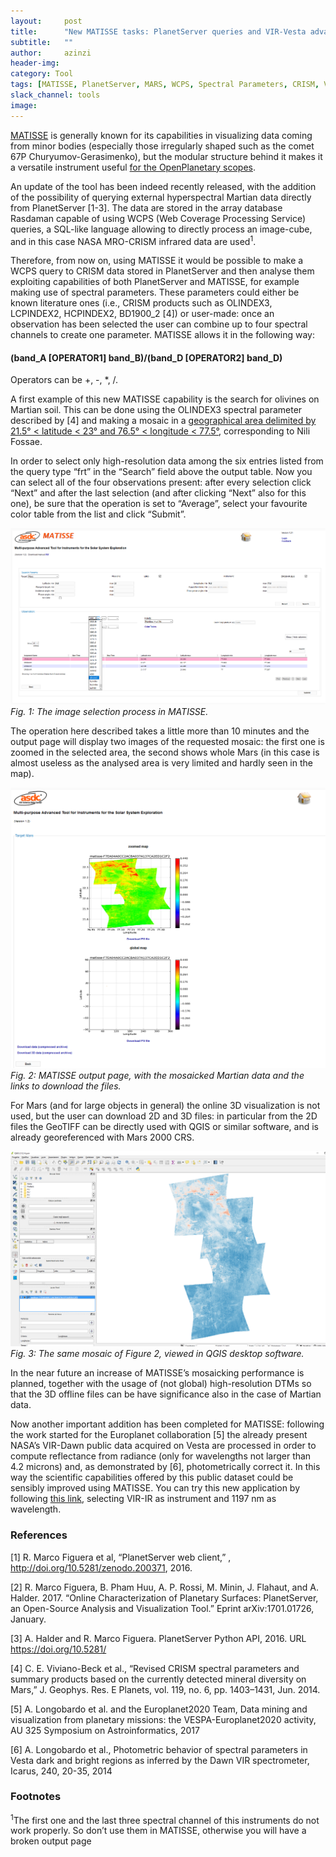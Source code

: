 ```yaml
---
layout:     post
title:      "New MATISSE tasks: PlanetServer queries and VIR-Vesta advanced data"
subtitle:   ""
author:     azinzi
header-img:
category: Tool
tags: [MATISSE, PlanetServer, MARS, WCPS, Spectral Parameters, CRISM, Vesta, VIR, Dawn]
slack_channel: tools
image:
---
```


[MATISSE](http://openplanetary.co/blog/tools/matisse.html) is generally known for its capabilities in visualizing data coming from minor bodies (especially those irregularly shaped such as the comet 67P Churyumov-Gerasimenko), but the modular structure behind it makes it a versatile instrument useful [for the OpenPlanetary scopes](http://openplanetary.co/blog/community/why-openplanetary.html).

An update of the tool has been indeed recently released, with the addition of the possibility of querying external hyperspectral Martian data directly from PlanetServer [1-3]. The data are stored in the array database Rasdaman capable of using WCPS (Web Coverage Processing Service) queries, a SQL-like language allowing to directly process an image-cube, and in this case NASA MRO-CRISM infrared data are used<sup>1</sup>.

Therefore, from now on, using MATISSE it would be possible to make a WCPS query to CRISM data stored in PlanetServer and then analyse them exploiting capabilities of both PlanetServer and MATISSE, for example making use of spectral parameters.
These parameters could either be known literature ones (i.e., CRISM products such as OLINDEX3, LCPINDEX2, HCPINDEX2, BD1900_2 [4]) or user-made: once an observation has been selected the user can combine up to four spectral channels to create one parameter. MATISSE allows it in the following way:

#### (band_A [OPERATOR1] band_B)/(band_D [OPERATOR2] band_D)
Operators can be +, -, *, /.

A first example of this new MATISSE capability is the search for olivines on Martian soil. This can be done using the OLINDEX3 spectral parameter described by [4] and making a mosaic in a [geographical area delimited by 21.5° < latitude < 23° and 76.5° < longitude < 77.5°](http://tools.asdc.asi.it/matisse.jsp?target=Mars&minLon=76.5&minLat=21.5&maxLon=77.5&maxLat=23), corresponding to Nili Fossae.

In order to select only high-resolution data among the six entries listed from the query type “frt” in the “Search” field above the output table. Now you can select all of the four observations present: after every selection click “Next” and after the last selection (and after clicking “Next” also for this one), be sure that the operation is set to “Average”, select your favourite color table from the list and click “Submit”.

![Figure 1](/img/posts/azinzi/matisse2ps_1.png)
_Fig. 1: The image selection process in MATISSE._

The operation here described takes a little more than 10 minutes and the output page will display two images of the requested mosaic: the first one is zoomed in the selected area, the second shows whole Mars (in this case is almost useless as the analysed area is very limited and hardly seen in the map).

![Figure 2](/img/posts/azinzi/matisse2ps_2.png)
_Fig. 2: MATISSE output page, with the mosaicked Martian data and the links to download the files._

For Mars (and for large objects in general) the online 3D visualization is not used, but the user can download 2D and 3D files: in particular from the 2D files the GeoTIFF can be directly used with QGIS or similar software, and is already georeferenced with Mars 2000 CRS.

![Figure 3](/img/posts/azinzi/matisse2ps_3.png)
_Fig. 3: The same mosaic of Figure 2, viewed in QGIS desktop software._

In the near future an increase of MATISSE’s mosaicking performance is planned, together with the usage of (not global) high-resolution DTMs so that the 3D offline files can be have significance also in the case of Martian data.

Now another important addition has been completed for MATISSE: following the work started for the Europlanet collaboration [5] the already present NASA’s VIR-Dawn public data acquired on Vesta are processed in order to compute reflectance from radiance (only for wavelengths not larger than 4.2 microns) and, as demonstrated by [6], photometrically correct it.
In this way the scientific capabilities offered by this public dataset could be sensibly improved using MATISSE.
You can try this new application by following [this link](http://tools.asdc.asi.it/matisse.jsp?target=Vesta&minLon=240&minLat=-16&maxLon=247&maxLat=-5), selecting VIR-IR as instrument and 1197 nm as wavelength.

### References

[1] R. Marco Figuera et al, “PlanetServer web client,” , http://doi.org/10.5281/zenodo.200371,  2016.

[2] R. Marco Figuera, B. Pham Huu, A. P. Rossi, M. Minin, J. Flahaut, and A. Halder. 2017. “Online Characterization of Planetary Surfaces: PlanetServer, an Open-Source Analysis and Visualization Tool.” Eprint arXiv:1701.01726, January.

[3] A. Halder and R. Marco Figuera. PlanetServer Python
API, 2016. URL https://doi.org/10.5281/

[4] C. E. Viviano-Beck et al., “Revised CRISM spectral parameters and summary products based on the currently detected mineral diversity on Mars,” J. Geophys. Res. E Planets, vol. 119, no. 6, pp. 1403–1431, Jun. 2014.

[5] A. Longobardo et al. and the Europlanet2020 Team, Data mining and visualization from planetary missions: the VESPA-Europlanet2020 activity, AU 325 Symposium on Astroinformatics, 2017

[6] A. Longobardo et al., Photometric behavior of spectral parameters in Vesta dark and bright regions as inferred by the Dawn VIR spectrometer, Icarus, 240, 20-35, 2014

### Footnotes

<sup>1</sup>The first one and the last three spectral channel of this instruments do not work properly. So don’t use them in MATISSE, otherwise you will have a broken output page


